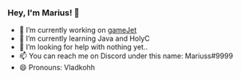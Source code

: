 ### Hey, I'm Marius! 👋
- 🔭 I’m currently working on [gameJet](https://games.gamejet.repl.co/)
- 🌱 I’m currently learning Java and HolyC
- 🤔 I’m looking for help with nothing yet..
- 📫 You can reach me on Discord under this name:  Mariuss#9999
- 😄 Pronouns: Vladkohh
